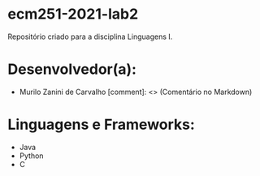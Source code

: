 # ecm251-2021-lab2
Repositório criado para a disciplina Linguagens I.

# Desenvolvedor(a):
- Murilo Zanini de Carvalho
[comment]: <> (Comentário no Markdown)
# Linguagens e Frameworks:
- Java
- Python
- C
